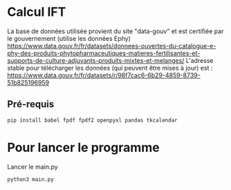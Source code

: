 # Calcul IFT

La base de données utilisée provient du site "data-gouv" et est certifiée par le gouvernement (utilise les données Ephy)
https://www.data.gouv.fr/fr/datasets/donnees-ouvertes-du-catalogue-e-phy-des-produits-phytopharmaceutiques-matieres-fertilisantes-et-supports-de-culture-adjuvants-produits-mixtes-et-melanges/
L'adresse stable pour télécharger les données (qui peuvent être mises à jour) est :
https://www.data.gouv.fr/fr/datasets/r/98f7cac6-6b29-4859-8739-51b825196959

## Pré-requis

`pip install babel fpdf fpdf2 openpyxl pandas tkcalendar`

# Pour lancer le programme

Lancer le main.py

`python3 main.py`
